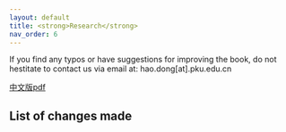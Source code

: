 ```yaml
---
layout: default
title: <strong>Research</strong>
nav_order: 6
---
```


If you find any typos or have suggestions for improving the book, do not hestitate to contact us via email at: hao.dong[at].pku.edu.cn

[中文版pdf](/assets/pdfs/research.pdf)

## List of changes made

